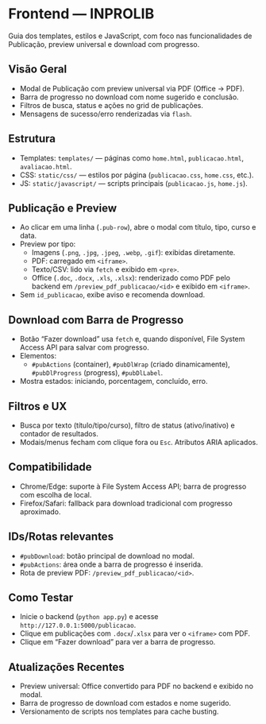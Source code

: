 # Frontend — INPROLIB

Guia dos templates, estilos e JavaScript, com foco nas funcionalidades de Publicação, preview universal e download com progresso.

## Visão Geral
- Modal de Publicação com preview universal via PDF (Office → PDF).
- Barra de progresso no download com nome sugerido e conclusão.
- Filtros de busca, status e ações no grid de publicações.
- Mensagens de sucesso/erro renderizadas via `flash`.

## Estrutura
- Templates: `templates/` — páginas como `home.html`, `publicacao.html`, `avaliacao.html`.
- CSS: `static/css/` — estilos por página (`publicacao.css`, `home.css`, etc.).
- JS: `static/javascript/` — scripts principais (`publicacao.js`, `home.js`).

## Publicação e Preview
- Ao clicar em uma linha (`.pub-row`), abre o modal com título, tipo, curso e data.
- Preview por tipo:
  - Imagens (`.png`, `.jpg`, `.jpeg`, `.webp`, `.gif`): exibidas diretamente.
  - PDF: carregado em `<iframe>`.
  - Texto/CSV: lido via `fetch` e exibido em `<pre>`.
  - Office (`.doc`, `.docx`, `.xls`, `.xlsx`): renderizado como PDF pelo backend em `/preview_pdf_publicacao/<id>` e exibido em `<iframe>`.
- Sem `id_publicacao`, exibe aviso e recomenda download.

## Download com Barra de Progresso
- Botão “Fazer download” usa `fetch` e, quando disponível, File System Access API para salvar com progresso.
- Elementos:
  - `#pubActions` (container), `#pubDlWrap` (criado dinamicamente), `#pubDlProgress` (progress), `#pubDlLabel`.
- Mostra estados: iniciando, porcentagem, concluído, erro.

## Filtros e UX
- Busca por texto (título/tipo/curso), filtro de status (ativo/inativo) e contador de resultados.
- Modais/menus fecham com clique fora ou `Esc`. Atributos ARIA aplicados.

## Compatibilidade
- Chrome/Edge: suporte à File System Access API; barra de progresso com escolha de local.
- Firefox/Safari: fallback para download tradicional com progresso aproximado.

## IDs/Rotas relevantes
- `#pubDownload`: botão principal de download no modal.
- `#pubActions`: área onde a barra de progresso é inserida.
- Rota de preview PDF: `/preview_pdf_publicacao/<id>`.

## Como Testar
- Inicie o backend (`python app.py`) e acesse `http://127.0.0.1:5000/publicacao`.
- Clique em publicações com `.docx`/`.xlsx` para ver o `<iframe>` com PDF.
- Clique em “Fazer download” para ver a barra de progresso.

## Atualizações Recentes
- Preview universal: Office convertido para PDF no backend e exibido no modal.
- Barra de progresso de download com estados e nome sugerido.
- Versionamento de scripts nos templates para cache busting.